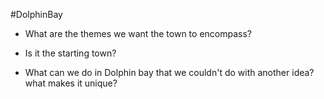 #DolphinBay 
- What are the themes we want the town to encompass?

- Is it the starting town?

- What can we do in Dolphin bay that we couldn't do with another idea? what makes it unique?